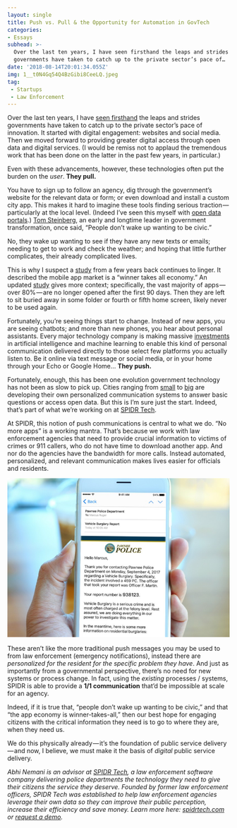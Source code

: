 ```yaml
---
layout: single
title: Push vs. Pull & the Opportunity for Automation in GovTech
categories:
- Essays
subhead: >-
  Over the last ten years, I have seen firsthand the leaps and strides
  governments have taken to catch up to the private sector’s pace of…
date: '2018-08-14T20:01:34.055Z'
img: 1__t0N4Gq54Q4BzGibi8CeeLQ.jpeg
tag: 
 - Startups
 - Law Enforcement
---
```


Over the last ten years, I have [seen firsthand](https://medium.comopen-data-civic-engagement-and-delivery-28b990f321ce?source=user_profile---------42----------------) the leaps and strides governments have taken to catch up to the private sector’s pace of innovation. It started with digital engagement: websites and social media. Then we moved forward to providing greater digital access through open data and digital services. (I would be remiss not to applaud the tremendous work that has been done on the latter in the past few years, in particular.)

Even with these advancements, however, these technologies often put the burden on the _user_. **They pull.**

You have to sign up to follow an agency, dig through the government’s website for the relevant data or form; or even download and install a custom city app. This makes it hard to imagine these tools finding serious traction — particularly at the local level. (Indeed I’ve seen this myself with [open data portals](https://medium.com/civic-technology/rethinking-data-portals-30b66f00585d).) [Tom Steinberg](http://twitter.com/steiny), an early and longtime leader in government transformation, once said, “People don’t wake up wanting to be civic.”

No, they wake up wanting to see if they have any new texts or emails; needing to get to work and check the weather; and hoping that little further complicates, their already complicated lives.

This is why I suspect a [study](https://techcrunch.com/2014/07/21/the-majority-of-todays-app-businesses-are-not-sustainable/) from a few years back continues to linger. It described the mobile app market is a “winner takes all economy.” An updated [study](http://info.localytics.com/blog/mobile-apps-whats-a-good-retention-rate) gives more context; specifically, the vast majority of apps — over 80% — are no longer opened after the first 90 days. Then they are left to sit buried away in some folder or fourth or fifth home screen, likely never to be used again.

Fortunately, you’re seeing things start to change. Instead of new apps, you are seeing chatbots; and more than new phones, you hear about personal assistants. Every major technology company is making massive [investments](https://www.investors.com/research/industry-snapshot/artificial-intelligence-investing-it-doesnt-take-a-rocket-scientist/) in artificial intelligence and machine learning to enable this kind of personal communication delivered directly to those select few platforms you actually listen to. Be it online via text message or social media, or in your home through your Echo or Google Home… **They push.**

Fortunately, enough, this has been one evolution government technology has not been as slow to pick up. Cities ranging from [small](https://sunlightfoundation.com/2017/07/13/word-gets-around-chattanooga-adopts-facebook-chatbot-for-open-data/) to [big](https://medium.comalexa-lets-talk-about-open-data-standards-138e86262d28?source=user_profile---------4----------------) are developing their own personalized communication systems to answer basic questions or access open data. But this is I’m sure just the start. Indeed, that’s part of what we’re working on at [SPIDR Tech](http://spidrtech.com).


At SPIDR, this notion of push communications is central to what we do. “No more apps” is a working mantra. That’s because we work with law enforcement agencies that need to provide crucial information to victims of crimes or 911 callers, who do not have time to download another app. And nor do the agencies have the bandwidth for more calls. Instead automated, personalized, and relevant communication makes lives easier for officials and residents.

![](/img/1__6m7xZ1GMjf0G3aRJdYNOvg.jpeg)

These aren’t like the more traditional push messages you may be used to from law enforcement (emergency notifications), instead there are _personalized for the resident for the specific problem they have_. And just as importantly from a governmental perspective, there’s no need for new systems or process change. In fact, using the _existing_ processes / systems, SPIDR is able to provide a **1/1 communication** that’d be impossible at scale for an agency.

Indeed, if it is true that, “people don’t wake up wanting to be civic,” and that “the app economy is winner-takes-all,” then our best hope for engaging citizens with the critical information they need is to go to where they are, when they need us.

We do this physically already — it’s the foundation of public service delivery — and now, I believe, we must make it the basis of _digital_ public service delivery.

_Abhi Nemani is an advisor at_ [_SPIDR Tech_](http://spidrtech.com)_, a law enforcement software company delivering police departments the technology they need to give their citizens the service they deserve. Founded by former law enforcement officers, SPIDR Tech was established to help law enforcement agencies leverage their own data so they can improve their public perception, increase their efficiency and save money. Learn more here:_ [_spidrtech.com_](http://spidrtech.com) _or_ [_request a demo_](http://spidrtech.com/demo)_._